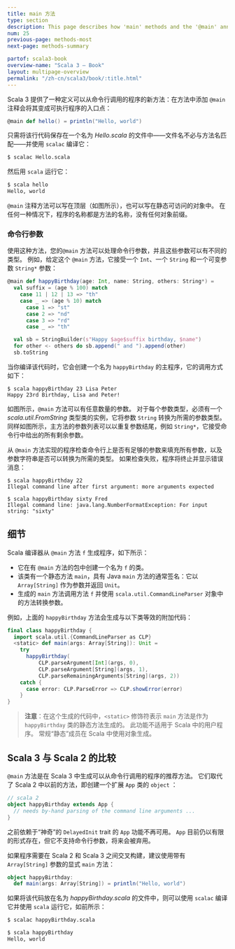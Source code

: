 ```yaml
---
title: main 方法
type: section
description: This page describes how 'main' methods and the '@main' annotation work in Scala 3.
num: 25
previous-page: methods-most
next-page: methods-summary

partof: scala3-book
overview-name: "Scala 3 — Book"
layout: multipage-overview
permalink: "/zh-cn/scala3/book/:title.html"
---
```




Scala 3 提供了一种定义可以从命令行调用的程序的新方法：在方法中添加 `@main` 注释会将其变成可执行程序的入口点：

```scala
@main def hello() = println("Hello, world")
```

只需将该行代码保存在一个名为 *Hello.scala* 的文件中——文件名不必与方法名匹配——并使用 `scalac` 编译它：

```bash
$ scalac Hello.scala
```

然后用 `scala` 运行它：

```bash
$ scala hello
Hello, world
```

`@main` 注释方法可以写在顶层（如图所示），也可以写在静态可访问的对象中。
在任何一种情况下，程序的名称都是方法的名称，没有任何对象前缀。

### 命令行参数

使用这种方法，您的`@main` 方法可以处理命令行参数，并且这些参数可以有不同的类型。
例如，给定这个 `@main` 方法，它接受一个 `Int`、一个 `String` 和一个可变参数 `String*` 参数：

```scala
@main def happyBirthday(age: Int, name: String, others: String*) =
  val suffix = (age % 100) match
    case 11 | 12 | 13 => "th"
    case _ => (age % 10) match
      case 1 => "st"
      case 2 => "nd"
      case 3 => "rd"
      case _ => "th"

  val sb = StringBuilder(s"Happy $age$suffix birthday, $name")
  for other <- others do sb.append(" and ").append(other)
  sb.toString
```

当你编译该代码时，它会创建一个名为 `happyBirthday` 的主程序，它的调用方式如下：

```
$ scala happyBirthday 23 Lisa Peter
Happy 23rd Birthday, Lisa and Peter!
```

如图所示，`@main` 方法可以有任意数量的参数。
对于每个参数类型，必须有一个 *scala.util.FromString* 类型类的实例，它将参数 `String` 转换为所需的参数类型。
同样如图所示，主方法的参数列表可以以重复参数结尾，例如 `String*`，它接受命令行中给出的所有剩余参数。

从 `@main` 方法实现的程序检查命令行上是否有足够的参数来填充所有参数，以及参数字符串是否可以转换为所需的类型。
如果检查失败，程序将终止并显示错误消息：

```
$ scala happyBirthday 22
Illegal command line after first argument: more arguments expected

$ scala happyBirthday sixty Fred
Illegal command line: java.lang.NumberFormatException: For input string: "sixty"
```

## 细节

Scala 编译器从 `@main` 方法 `f` 生成程序，如下所示：

- 它在有 `@main` 方法的包中创建一个名为 `f` 的类。
- 该类有一个静态方法 `main`，具有 Java `main` 方法的通常签名：它以 `Array[String]` 作为参数并返回 `Unit`。
- 生成的 `main` 方法调用方法 `f` 并使用 `scala.util.CommandLineParser` 对象中的方法转换参数。

例如，上面的 `happyBirthday` 方法会生成与以下类等效的附加代码：

```scala
final class happyBirthday {
  import scala.util.{CommandLineParser as CLP}
  <static> def main(args: Array[String]): Unit =
    try
      happyBirthday(
          CLP.parseArgument[Int](args, 0),
          CLP.parseArgument[String](args, 1),
          CLP.parseRemainingArguments[String](args, 2))
    catch {
      case error: CLP.ParseError => CLP.showError(error)
    }
}
```

> **注意**：在这个生成的代码中，`<static>` 修饰符表示 `main` 方法是作为 `happyBirthday` 类的静态方法生成的。
> 此功能不适用于 Scala 中的用户程序。
> 常规“静态”成员在 Scala 中使用对象生成。

## Scala 3 与 Scala 2 的比较

`@main` 方法是在 Scala 3 中生成可以从命令行调用的程序的推荐方法。
它们取代了 Scala 2 中以前的方法，即创建一个扩展 `App` 类的 `object` ：

```scala
// scala 2
object happyBirthday extends App {
  // needs by-hand parsing of the command line arguments ...
}
```

之前依赖于“神奇”的 `DelayedInit` trait 的 `App` 功能不再可用。
`App` 目前仍以有限的形式存在，但它不支持命令行参数，将来会被弃用。

如果程序需要在 Scala 2 和 Scala 3 之间交叉构建，建议使用带有 `Array[String]` 参数的显式 `main` 方法：

```scala
object happyBirthday:
  def main(args: Array[String]) = println("Hello, world")
```

如果将该代码放在名为 *happyBirthday.scala* 的文件中，则可以使用 `scalac` 编译它并使用 `scala` 运行它，如前所示：

```bash
$ scalac happyBirthday.scala

$ scala happyBirthday
Hello, world
```

